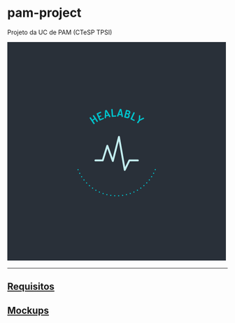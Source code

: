 # pam-project

Projeto da UC de PAM (CTeSP TPSI)

![Healably](./docs/Healably.png)

---

## [Requisitos](./docs/Requirements.md)

## [Mockups](./docs/mockups)
